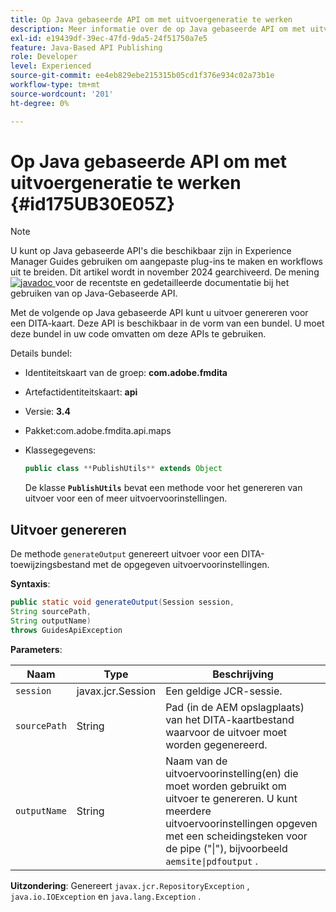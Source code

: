 ```yaml
---
title: Op Java gebaseerde API om met uitvoergeneratie te werken
description: Meer informatie over de op Java gebaseerde API om met uitvoergeneratie te werken
exl-id: e19439df-39ec-47fd-9da5-24f51750a7e5
feature: Java-Based API Publishing
role: Developer
level: Experienced
source-git-commit: ee4eb829ebe215315b05cd1f376e934c02a73b1e
workflow-type: tm+mt
source-wordcount: '201'
ht-degree: 0%

---
```


# Op Java gebaseerde API om met uitvoergeneratie te werken {#id175UB30E05Z}

>[!NOTE]
>
> U kunt op Java gebaseerde API&#39;s die beschikbaar zijn in Experience Manager Guides gebruiken om aangepaste plug-ins te maken en workflows uit te breiden. Dit artikel wordt in november 2024 gearchiveerd.
> De mening [![ javadoc ](https://javadoc.io/badge2/com.adobe.aem/aem-guides-sdk-api/javadoc.svg) ](https://javadoc.io/doc/com.adobe.aem/aem-guides-sdk-api) voor de recentste en gedetailleerde documentatie bij het gebruiken van op Java-Gebaseerde API.

Met de volgende op Java gebaseerde API kunt u uitvoer genereren voor een DITA-kaart. Deze API is beschikbaar in de vorm van een bundel. U moet deze bundel in uw code omvatten om deze APIs te gebruiken.

Details bundel:

- Identiteitskaart van de groep: **com.adobe.fmdita**

- Artefactidentiteitskaart: **api**

- Versie: **3.4**

- Pakket: **&#x200B;**&#x200B;com.adobe.fmdita.api.maps&#x200B;**&#x200B;**

- Klassegegevens:

  ```JAVA
  public class **PublishUtils** extends Object
  ```

  De klasse **`PublishUtils`** bevat een methode voor het genereren van uitvoer voor een of meer uitvoervoorinstellingen.


## Uitvoer genereren

De methode ``generateOutput`` genereert uitvoer voor een DITA-toewijzingsbestand met de opgegeven uitvoervoorinstellingen.

**Syntaxis**:

```JAVA
public static void generateOutput(Session session,
String sourcePath,
String outputName)
throws GuidesApiException
```

**Parameters**:

| Naam | Type | Beschrijving |
|----|----|-----------|
| `session` | javax.jcr.Session | Een geldige JCR-sessie. |
| ``sourcePath`` | String | Pad \(in de AEM opslagplaats\) van het DITA-kaartbestand waarvoor de uitvoer moet worden gegenereerd. |
| ``outputName`` | String | Naam van de uitvoervoorinstelling\(en\) die moet worden gebruikt om uitvoer te genereren. U kunt meerdere uitvoervoorinstellingen opgeven met een scheidingsteken voor de pipe \(&quot;\|&quot;\), bijvoorbeeld `aemsite\|pdfoutput` . |

**Uitzondering**:
Genereert ``javax.jcr.RepositoryException`` , `java.io.IOException` en `java.lang.Exception` .
